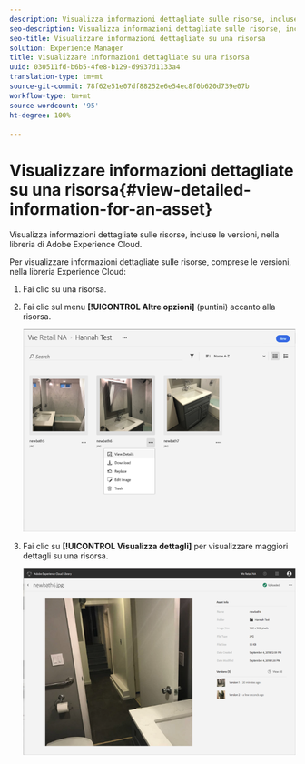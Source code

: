 ```yaml
---
description: Visualizza informazioni dettagliate sulle risorse, incluse le versioni, nella libreria di Adobe Experience Cloud.
seo-description: Visualizza informazioni dettagliate sulle risorse, incluse le versioni, nella libreria di Adobe Experience Cloud.
seo-title: Visualizzare informazioni dettagliate su una risorsa
solution: Experience Manager
title: Visualizzare informazioni dettagliate su una risorsa
uuid: 030511fd-b6b5-4fe8-b129-d9937d1133a4
translation-type: tm+mt
source-git-commit: 78f62e51e07df88252e6e54ec8f0b620d739e07b
workflow-type: tm+mt
source-wordcount: '95'
ht-degree: 100%

---
```



# Visualizzare informazioni dettagliate su una risorsa{#view-detailed-information-for-an-asset}

Visualizza informazioni dettagliate sulle risorse, incluse le versioni, nella libreria di Adobe Experience Cloud.

Per visualizzare informazioni dettagliate sulle risorse, comprese le versioni, nella libreria Experience Cloud:

1. Fai clic su una risorsa.
1. Fai clic sul menu **[!UICONTROL Altre opzioni]** (puntini) accanto alla risorsa.

   ![](assets/library_asset_options.png)

1. Fai clic su **[!UICONTROL Visualizza dettagli]** per visualizzare maggiori dettagli su una risorsa.

   ![](assets/library_details_versions.png)

